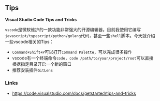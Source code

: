 ## Tips
**Visual Studio Code Tips and Tricks**

`vscode`是微软维护的一款功能非常强大的开源编辑器，目前我使用它编写`javascript/typescript/python/golang`代码，甚至一些`shell`脚本。今天就介绍一些vscode相关的Tips：
- `Command+Shift+P`可以打开`Command Palette`，可以完成很多操作
- vscode有一个终端命令`code`，`code /path/to/your/project/root`可以直接根据指定目录开启一个新的窗口
- 推荐安装插件`GitLens`

### Links
- https://code.visualstudio.com/docs/getstarted/tips-and-tricks
